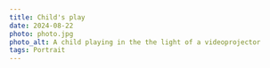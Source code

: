 ```yaml
---
title: Child's play
date: 2024-08-22
photo: photo.jpg
photo_alt: A child playing in the the light of a videoprojector
tags: Portrait
---
```


